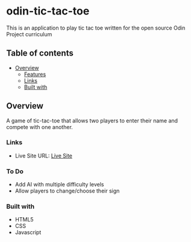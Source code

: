 # odin-tic-tac-toe

This is an application to play tic tac toe written
for the open source Odin Project curriculum

## Table of contents

- [Overview](#overview)
  - [Features](#features)
  - [Links](#links)
  - [Built with](#built-with)

## Overview

A game of tic-tac-toe that allows
two players to enter their name and compete
with one another.

### Links

- Live Site URL: [Live Site](https://where-da-bones.github.io/odin-tic-tac-toe)

### To Do

- Add AI with multiple difficulty levels
- Allow players to change/choose their sign

### Built with

- HTML5
- CSS
- Javascript
